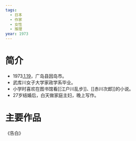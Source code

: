 ```yaml
---
tags:
  - 日本
  - 作家
  - 女性
  - 推理
year: 1973
---
```

# 简介

- 1973[.1.19](2024-01-19.md)，广岛县因岛市。
- 武库川女子大学家政学系毕业。
- 小学时喜欢在图书馆看[[江户川乱步]]、[[赤川次郎]]的小说。
- 27岁结婚后，白天做家庭主妇，晚上写作。
# 主要作品

《告白》